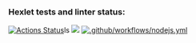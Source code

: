 ### Hexlet tests and linter status:
[![Actions Status](https://github.com/reggullus/frontend-project-lvl1/workflows/hexlet-check/badge.svg)](https://github.com/reggullus/frontend-project-lvl1/actions)ls
<a href="https://codeclimate.com/github/reggullus/frontend-project-lvl1/maintainability"><img src="https://api.codeclimate.com/v1/badges/fa7cdd9c8d91ff1b335f/maintainability" /></a>
[![.github/workflows/nodejs.yml](https://github.com/reggullus/frontend-project-lvl1/actions/workflows/nodejs.yml/badge.svg)](https://github.com/reggullus/frontend-project-lvl1/actions/workflows/nodejs.yml)
